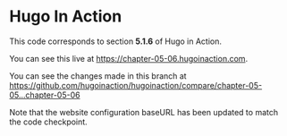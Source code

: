 Hugo In Action
===============

This code corresponds to section **5.1.6** of Hugo in Action.

You can see this live at https://chapter-05-06.hugoinaction.com.

You can see the changes made in this branch at https://github.com/hugoinaction/hugoinaction/compare/chapter-05-05...chapter-05-06

Note that the website configuration baseURL has been updated to match the code checkpoint.
